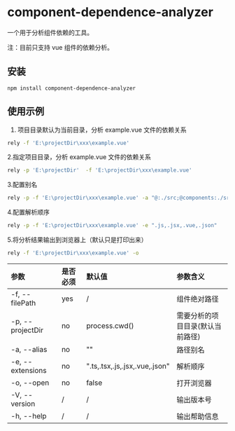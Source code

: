# component-dependence-analyzer

一个用于分析组件依赖的工具。

注：目前只支持 vue 组件的依赖分析。

## 安装

```
npm install component-dependence-analyzer
```

## 使用示例

1. 项目目录默认为当前目录，分析 example.vue 文件的依赖关系

```bash
rely -f 'E:\projectDir\xxx\example.vue'
```

2.指定项目目录，分析 example.vue 文件的依赖关系

```bash
rely -p 'E:\projectDir'  -f 'E:\projectDir\xxx\example.vue'
```

3.配置别名

```bash
rely -p -f 'E:\projectDir\xxx\example.vue' -a "@:./src;@components:./src/components"
```

4.配置解析顺序

```bash
rely -p -f 'E:\projectDir\xxx\example.vue' -e ".js,.jsx,.vue,.json"
```

5.将分析结果输出到浏览器上（默认只是打印出来）

```bash
rely -f 'E:\projectDir\xxx\example.vue' -o
```

| 参数             | 是否必须 | 默认值                         | 参数含义                         |
| :--------------- | :------- | :----------------------------- | :------------------------------- |
| -f, --filePath   | yes      | /                              | 组件绝对路径                     |
| -p, --projectDir | no       | process.cwd()                  | 需要分析的项目目录(默认当前路径) |
| -a, --alias      | no       | ""                             | 路径别名                         |
| -e, --extensions | no       | ".ts,.tsx,.js,.jsx,.vue,.json" | 解析顺序                         |
| -o, --open       | no       | false                          | 打开浏览器                       |
| -V, --version    | /        | /                              | 输出版本号                       |
| -h, --help       | /        | /                              | 输出帮助信息                     |
